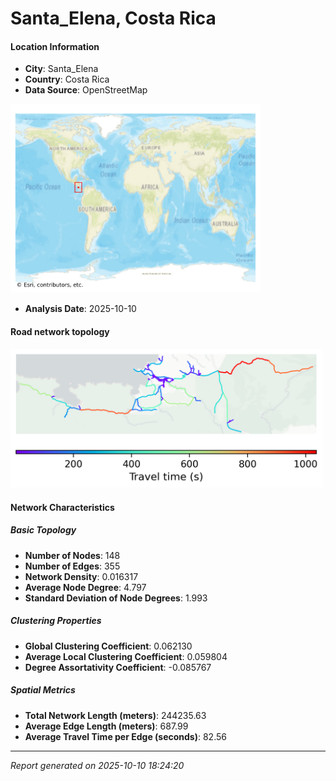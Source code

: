 # Santa_Elena, Costa Rica

#### Location Information

- **City**: Santa_Elena
- **Country**: Costa Rica
- **Data Source**: OpenStreetMap
<img src="Santa_Elena_location.png" alt="Santa_Elena Location Map" width="400" />

- **Analysis Date**: 2025-10-10

#### Road network topology

<img src="Santa_Elena_network_map.png" alt="Santa_Elena Road Network Map" width="500"/>

#### Network Characteristics

##### Basic Topology

- **Number of Nodes**: 148
- **Number of Edges**: 355
- **Network Density**: 0.016317
- **Average Node Degree**: 4.797
- **Standard Deviation of Node Degrees**: 1.993

##### Clustering Properties

- **Global Clustering Coefficient**: 0.062130
- **Average Local Clustering Coefficient**: 0.059804
- **Degree Assortativity Coefficient**: -0.085767

##### Spatial Metrics

- **Total Network Length (meters)**: 244235.63
- **Average Edge Length (meters)**: 687.99
- **Average Travel Time per Edge (seconds)**: 82.56

---
*Report generated on 2025-10-10 18:24:20*
